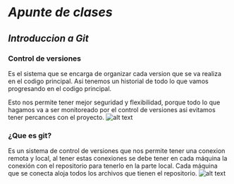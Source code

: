 # _*Apunte de clases*_

## *Introduccion a Git*

### Control de versiones
Es el sistema que se encarga de organizar cada version que se va realiza en el codigo principal.
Asi tenemos un historial de todo lo que vamos progresando en el codigo principal.

Esto nos permite tener mejor seguridad y flexibilidad, porque todo lo que hagamos va a ser monitoreado por el control de versiones asi evitamos tener percances con el proyecto.
![alt text](https://codideep.com/img/blogpost/imagenportada/201811200000001.png)

### ¿Que es git?
Es un sistema de control de versiones que nos permite tener una conexion remota y local, al tener estas conexiones se debe tener en cada máquina la conexión con el repositorio para tenerlo en la parte local.
Cada máquina que se conecta aloja todos los archivos que tienen el repositorio.
 ![alt text](https://upload.wikimedia.org/wikipedia/commons/thumb/e/e0/Git-logo.svg/800px-Git-logo.svg.png)